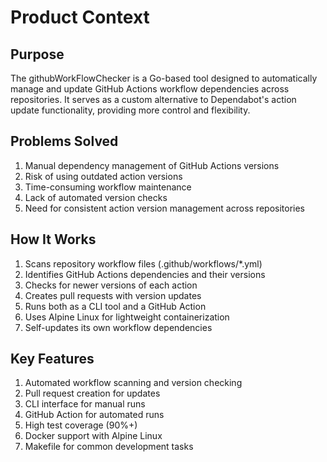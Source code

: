 # Product Context

## Purpose
The githubWorkFlowChecker is a Go-based tool designed to automatically manage and update GitHub Actions workflow dependencies across repositories. It serves as a custom alternative to Dependabot's action update functionality, providing more control and flexibility.

## Problems Solved
1. Manual dependency management of GitHub Actions versions
2. Risk of using outdated action versions
3. Time-consuming workflow maintenance
4. Lack of automated version checks
5. Need for consistent action version management across repositories

## How It Works
1. Scans repository workflow files (.github/workflows/*.yml)
2. Identifies GitHub Actions dependencies and their versions
3. Checks for newer versions of each action
4. Creates pull requests with version updates
5. Runs both as a CLI tool and a GitHub Action
6. Uses Alpine Linux for lightweight containerization
7. Self-updates its own workflow dependencies

## Key Features
1. Automated workflow scanning and version checking
2. Pull request creation for updates
3. CLI interface for manual runs
4. GitHub Action for automated runs
5. High test coverage (90%+)
6. Docker support with Alpine Linux
7. Makefile for common development tasks

